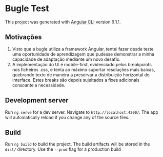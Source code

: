# Bugle Test

This project was generated with [Angular CLI](https://github.com/angular/angular-cli) version 9.1.1.

## Motivações
1. Visto que a bugle utiliza a framework Angular, tentei fazer desde teste uma oportunidade de aprendizagem que pudesse demonstrar a minha capacidade de adaptação mediante um novo desafio.
2. A implementação do UI é mobile-first, evidenciado pelos breakpoints nos ficheiros .css, e tenta ao máximo suportar resoluções mais baixas, quebrando texto de maneira a preservar a distribuição horizontal do interface. Estes breaks são depois sujeitados a fixes adicionais consoante a necessidade.

## Development server

Run `ng serve` for a dev server. Navigate to `http://localhost:4200/`. The app will automatically reload if you change any of the source files.

## Build

Run `ng build` to build the project. The build artifacts will be stored in the `dist/` directory. Use the `--prod` flag for a production build
